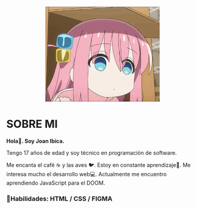 <p align="center"> <img src="/anime.gif" width="300px"/> </p>

# SOBRE MI

**Hola👋. Soy Joan Ibica.**

Tengo 17 años de edad y soy técnico en programación de software.

Me encanta el café ☕ y las aves 🐦. Estoy en constante aprendizaje📘. Me interesa mucho el desarrollo web💻.
Actualmente me encuentro aprendiendo JavaScript para el DOOM.


### 🧰**Habilidades:** HTML / CSS / FIGMA 
